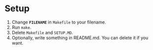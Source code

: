 # Setup
1. Change **`FILENAME`** in `Makefile` to your filename.
2. Run `make`.
3. Delete `Makefile` and `SETUP.MD`.
4. Optionally, write something in README.md. You can delete it if you want.